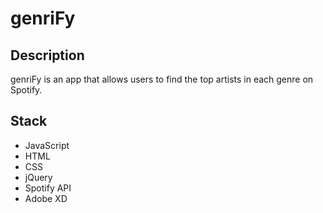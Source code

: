 # genriFy

## Description
genriFy is an app that allows users to find the top artists in each genre on Spotify.
## Stack
* JavaScript
* HTML 
* CSS
* jQuery
* Spotify API
* Adobe XD

